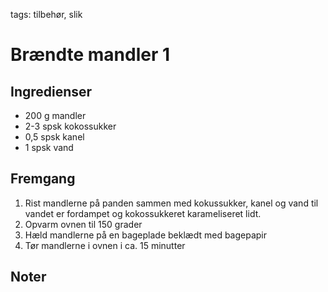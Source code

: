 tags: tilbehør, slik

# Brændte mandler 1

## Ingredienser
  - 200 g mandler
  - 2-3 spsk kokossukker
  - 0,5 spsk kanel
  - 1 spsk vand

## Fremgang
  1. Rist mandlerne på panden sammen med kokussukker, kanel og vand til vandet
     er fordampet og kokossukkeret karameliseret lidt.
  2. Opvarm ovnen til 150 grader
  3. Hæld mandlerne på en bageplade beklædt med bagepapir
  4. Tør mandlerne i ovnen i ca. 15 minutter

## Noter

